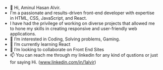 - 👋 Hi, Aminul Hasan Alvir.
- I'm a passionate and results-driven front-end developer with expertise in HTML, CSS, JavaScript, and React.
- I have had the privilege of working on diverse projects that allowed me to hone my skills in creating responsive and user-friendly web applications.
- 👀 I’m interested in Coding, Solving problems, Gaming.
- 🌱 I’m currently learning React
- 💞️ I’m looking to collaborate on Front End Sites
- 📫 You can reach me through my linkedin for any kind of qustions or just for saying Hi. (www.linkedin.com/in/1alvir)

<!---
Codescorpio14/Codescorpio14 is a ✨ special ✨ repository because its `README.md` (this file) appears on your GitHub profile.
You can click the Preview link to take a look at your changes.
--->
